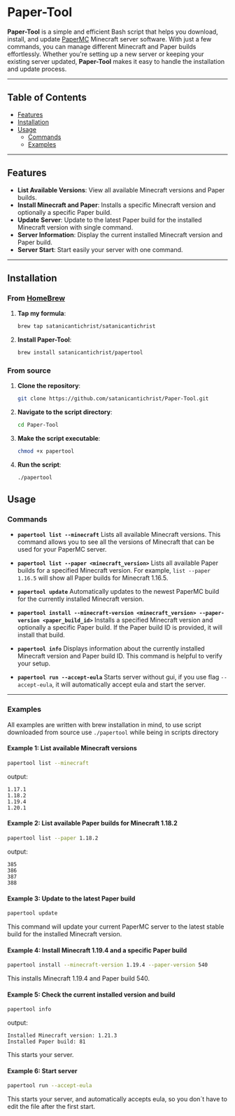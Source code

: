 # Paper-Tool

**Paper-Tool** is a simple and efficient Bash script that helps you download, install, and update [PaperMC](https://papermc.io/) Minecraft server software. With just a few commands, you can manage different Minecraft and Paper builds effortlessly. Whether you're setting up a new server or keeping your existing server updated, **Paper-Tool** makes it easy to handle the installation and update process.

---

## Table of Contents

- [Features](#features)
- [Installation](#installation)
- [Usage](#usage)
  - [Commands](#commands)
  - [Examples](#examples)

---

## Features

- **List Available Versions**: View all available Minecraft versions and Paper builds.
- **Install Minecraft and Paper**: Installs a specific Minecraft version and optionally a specific Paper build.
- **Update Server**: Update to the latest Paper build for the installed Minecraft version with single command.
- **Server Information**: Display the current installed Minecraft version and Paper build.
- **Server Start**: Start easily your server with one command.

---

## Installation

### From [HomeBrew](https://brew.sh/)

1. **Tap my formula**:

   ```bash
   brew tap satanicantichrist/satanicantichrist
   ```

2. **Install Paper-Tool**:

   ```bash
   brew install satanicantichrist/papertool
   ```

### From source

1. **Clone the repository**:

   ```bash
   git clone https://github.com/satanicantichrist/Paper-Tool.git
   ```

2. **Navigate to the script directory**:

   ```bash
   cd Paper-Tool
   ```

3. **Make the script executable**:

   ```bash
   chmod +x papertool
   ```

4. **Run the script**:

   ```bash
   ./papertool
   ```

## Usage

### Commands

- **`papertool list --minecraft`**
  Lists all available Minecraft versions. This command allows you to see all the versions of Minecraft that can be used for your PaperMC server.

- **`papertool list --paper <minecraft_version>`**
  Lists all available Paper builds for a specified Minecraft version. For example, `list --paper 1.16.5` will show all Paper builds for Minecraft 1.16.5.

- **`papertool update`**
  Automatically updates to the newest PaperMC build for the currently installed Minecraft version.

- **`papertool install --minecraft-version <minecraft_version> --paper-version <paper_build_id>`**
  Installs a specified Minecraft version and optionally a specific Paper build. If the Paper build ID is provided, it will install that build.

- **`papertool info`**
  Displays information about the currently installed Minecraft version and Paper build ID. This command is helpful to verify your setup.

- **`papertool run --accept-eula`**
  Starts server without gui, if you use flag `--accept-eula`, it will automatically accept eula and start the server.

---

### Examples

All examples are written with brew installation in mind, to use script downloaded from source use `./papertool` while being in scripts directory

#### Example 1: List available Minecraft versions

```bash
papertool list --minecraft
```

output:

```
1.17.1
1.18.2
1.19.4
1.20.1
```

#### Example 2: List available Paper builds for Minecraft 1.18.2

```bash
papertool list --paper 1.18.2
```

output:

```
385
386
387
388
```

#### Example 3: Update to the latest Paper build

```bash
papertool update
```

This command will update your current PaperMC server to the latest stable build for the installed Minecraft version.

#### Example 4: Install Minecraft 1.19.4 and a specific Paper build

```bash
papertool install --minecraft-version 1.19.4 --paper-version 540
```

This installs Minecraft 1.19.4 and Paper build 540.

#### Example 5: Check the current installed version and build

```bash
papertool info
```

output:

```
Installed Minecraft version: 1.21.3
Installed Paper build: 81
```

This starts your server.

#### Example 6: Start server

```bash
papertool run --accept-eula
```

This starts your server, and automatically accepts eula, so you don´t have to edit the file after the first start.
